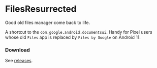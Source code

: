 # FilesResurrected
Good old files manager come back to life.

A shortcut to the `com.google.android.documentsui`. Handy for Pixel users whose old `Files` app is replaced by `Files by Google` on Android 11.

### Download

See [releases](https://github.com/ppoffice/FilesResurrected/releases/).
